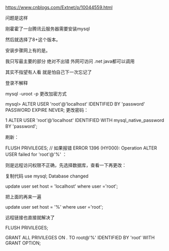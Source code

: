 https://www.cnblogs.com/Extnet/p/10044559.html

问题是这样

刚霍霍了一台腾讯云服务器需要安装mysql

然后就选择了8+这个版本。

安装步骤网上有的是。

我只写最主要的部分 绝对不出错 外网可访问 .net java都可以调用

其实不指望有人看 就是怕自己下一次忘记了

登录不解释

mysql -uroot -p
更改加密方式

mysql> ALTER USER 'root'@'localhost' IDENTIFIED BY 'password' PASSWORD EXPIRE NEVER;
更改密码：

1
ALTER USER 'root'@'localhost' IDENTIFIED WITH mysql_native_password BY 'password';
　　

刷新：

FLUSH PRIVILEGES;
// 如果报错   ERROR 1396 (HY000): Operation ALTER USER failed for 'root'@'%' ：

则是远程访问权限不正确，先选择数据库，查看一下再更改：

复制代码
use mysql;
Database changed

update user set host = 'localhost' where user ='root';

把上面的再来一遍

update user set host = '%' where user ='root';

远程链接也直接就解决了

FLUSH PRIVILEGES;


GRANT ALL PRIVILEGES ON *.* TO root@'%' IDENTIFIED BY 'root' WITH GRANT OPTION;
